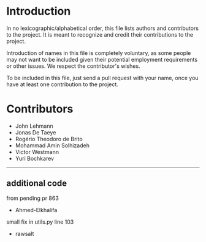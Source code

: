 # Introduction

In no lexicographic/alphabetical order, this file lists authors and
contributors to the project.  It is meant to recognize and credit their
contributions to the project.

Introduction of names in this file is completely voluntary, as some people
may not want to be included given their potential employment requirements or
other issues. We respect the contributor's wishes.

To be included in this file, just send a pull request with your name, once
you have at least one contribution to the project.

# Contributors

* John Lehmann
* Jonas De Taeye
* Rogério Theodoro de Brito
* Mohammad Amin Solhizadeh
* Victor Westmann
* Yuri Bochkarev

--------------------------
additional code
-
from pending pr 863
* Ahmed-Elkhalifa

small fix in utils.py line 103
* rawsalt